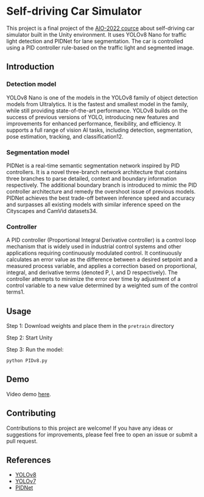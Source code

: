 # Self-driving Car Simulator

This project is a final project of the [AIO-2022 cource](https://www.facebook.com/aivietnam.edu.vn) about self-driving car simulator built in the Unity environment. It uses YOLOv8 Nano for traffic light detection and PIDNet for lane segmentation. The car is controlled using a PID controller rule-based on the traffic light and segmented image.

## Introduction

### Detection model
YOLOv8 Nano is one of the models in the YOLOv8 family of object detection models from Ultralytics. It is the fastest and smallest model in the family, while still providing state-of-the-art performance. YOLOv8 builds on the success of previous versions of YOLO, introducing new features and improvements for enhanced performance, flexibility, and efficiency. It supports a full range of vision AI tasks, including detection, segmentation, pose estimation, tracking, and classification12.

### Segmentation model
PIDNet is a real-time semantic segmentation network inspired by PID controllers. It is a novel three-branch network architecture that contains three branches to parse detailed, context and boundary information respectively. The additional boundary branch is introduced to mimic the PID controller architecture and remedy the overshoot issue of previous models. PIDNet achieves the best trade-off between inference speed and accuracy and surpasses all existing models with similar inference speed on the Cityscapes and CamVid datasets34.

### Controller
A PID controller (Proportional Integral Derivative controller) is a control loop mechanism that is widely used in industrial control systems and other applications requiring continuously modulated control. It continuously calculates an error value as the difference between a desired setpoint and a measured process variable, and applies a correction based on proportional, integral, and derivative terms (denoted P, I, and D respectively). The controller attempts to minimize the error over time by adjustment of a control variable to a new value determined by a weighted sum of the control terms1.

## Usage
Step 1: Download weights and place them in the ```pretrain``` directory

Step 2: Start Unity

Step 3: Run the model:

```
python PIDv8.py
```


## Demo

Video demo [here](https://www.youtube.com/watch?v=_FNIAnlkLQg).

## Contributing

Contributions to this project are welcome! If you have any ideas or suggestions for improvements, please feel free to open an issue or submit a pull request.


## References
* [YOLOv8](https://github.com/ultralytics/ultralytics)
* [YOLOv7](https://github.com/WongKinYiu/yolov7)
* [PIDNet](https://github.com/XuJiacong/PIDNet)
